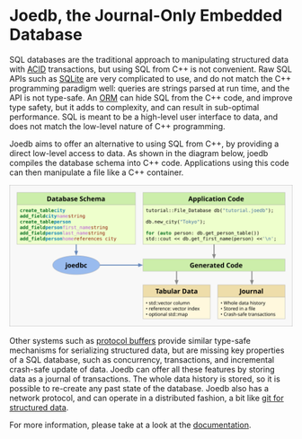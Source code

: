# Joedb, the Journal-Only Embedded Database

SQL databases are the traditional approach to manipulating structured data with
[ACID](https://en.wikipedia.org/wiki/ACID) transactions, but using SQL from C++
is not convenient. Raw SQL APIs such as
[SQLite](https://www.sqlite.org/cintro.html) are very complicated to use, and
do not match the C++ programming paradigm well: queries are strings parsed at
run time, and the API is not type-safe. An
[ORM](https://en.wikipedia.org/wiki/Object%E2%80%93relational_mapping) can hide
SQL from the C++ code, and improve type safety, but it adds to complexity, and
can result in sub-optimal performance. SQL is meant to be a high-level user
interface to data, and does not match the low-level nature of C++ programming.

Joedb aims to offer an alternative to using SQL from C++, by providing a direct
low-level access to data. As shown in the diagram below, joedb compiles the
database schema into C++ code. Applications using this code can then manipulate
a file like a C++ container.

![Diagram](doc/source/images/joedb.svg)

Other systems such as [protocol buffers](https://protobuf.dev/) provide similar
type-safe mechanisms for serializing structured data, but are missing key
properties of a SQL database, such as concurrency, transactions, and
incremental crash-safe update of data. Joedb can offer all these features by
storing data as a journal of transactions. The whole data history is stored, so
it is possible to re-create any past state of the database. Joedb also has a
network protocol, and can operate in a distributed fashion, a bit like [git for
structured data](https://www.remi-coulom.fr/joedb/concurrency.html).

For more information, please take at a look at the
[documentation](https://www.remi-coulom.fr/joedb/intro.html).
